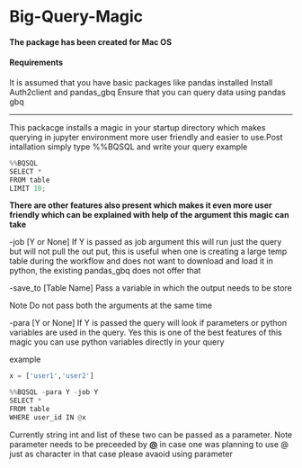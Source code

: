 # Big-Query-Magic

#### The package has been created for Mac OS 
#### Requirements
It is assumed that you have basic packages like pandas installed 
Install Auth2client and pandas_gbq 
Ensure that you can query data using pandas gbq 
<hr>

This packacge installs a magic in your startup directory which makes querying in jupyter environment more user friendly and easier to use.Post intallation simply type %%BQSQL and write your query
example 
```python
%%BQSQL
SELECT * 
FROM table 
LIMIT 10; 
```

<b>There are other features also present which makes it even more user friendly which can be explained with help of the argument this magic can take</b>

-job [Y or None] If Y is passed as job argument this will run just the query but will not pull the out put, this is useful when one is creating a large temp table during the workflow and does not want to download and load it in python, the existing pandas_gbq does not offer that 

-save_to [Table Name] Pass a variable in which the output needs to be store

Note Do not pass both the arguments at the same time 

-para [Y or None] If Y is passed the query will look if parameters or python variables are used in the query. Yes this is one of the best features of this magic you can use python variables directly in your query

example 
```python
x = ['user1','user2']

%%BQSQL -para Y -job Y
SELECT * 
FROM table 
WHERE user_id IN @x 
```
Currently string int and list of these two can be passed as a parameter. Note parameter needs to be preceeded by <b><u>@</u></b> in case one was planning to use @ just as character in that case please avaoid using parameter 

